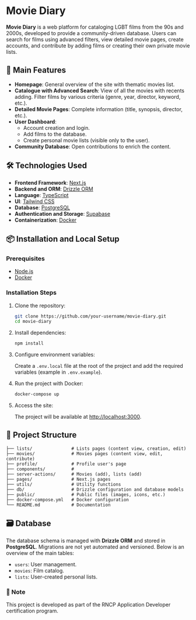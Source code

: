 # Movie Diary

**Movie Diary** is a web platform for cataloging LGBT films from the 90s and 2000s, developed to provide a community-driven database. Users can search for films using advanced filters, view detailed movie pages, create accounts, and contribute by adding films or creating their own private movie lists.

## 🚀 Main Features

- **Homepage**: General overview of the site with thematic movies list.
- **Catalogue with Advanced Search**: View of all the movies with recents adding. Filter films by various criteria (genre, year, director, keyword, etc.).
- **Detailed Movie Pages**: Complete information (title, synopsis, director, etc.).
- **User Dashboard**:
  - Account creation and login.
  - Add films to the database.
  - Create personal movie lists (visible only to the user).
- **Community Database**: Open contributions to enrich the content.

## 🛠️ Technologies Used

- **Frontend Framework**: [Next.js](https://nextjs.org/)
- **Backend and ORM**: [Drizzle ORM](https://orm.drizzle.team/)
- **Language**: [TypeScript](https://www.typescriptlang.org/)
- **UI**: [Tailwind CSS](https://tailwindcss.com/)
- **Database**: [PostgreSQL](https://www.postgresql.org/)
- **Authentication and Storage**: [Supabase](https://supabase.io/)
- **Containerization**: [Docker](https://www.docker.com/)

## 📦 Installation and Local Setup

### Prerequisites

- [Node.js](https://nodejs.org/)
- [Docker](https://www.docker.com/)

### Installation Steps

1. Clone the repository:

   ```bash
   git clone https://github.com/your-username/movie-diary.git
   cd movie-diary
   ```

2. Install dependencies:

   ```bash
   npm install
   ```

3. Configure environment variables:

   Create a `.env.local` file at the root of the project and add the required variables (example in `.env.example`).

4. Run the project with Docker:

   ```bash
   docker-compose up
   ```

5. Access the site:

   The project will be available at [http://localhost:3000](http://localhost:3000).

## 📂 Project Structure

```plaintext
├── lists/               # Lists pages (content view, creation, edit)
├── movies/              # Movies pages (content view, edit, contribute)
├── profile/             # Profile user's page
├── components/          #
├── server-actions/      # Movies (add), lists (add)
├── pages/               # Next.js pages
├── utils/               # Utility functions
├── db/                  # Drizzle configuration and database models
├── public/              # Public files (images, icons, etc.)
├── docker-compose.yml   # Docker configuration
└── README.md            # Documentation
```

## 🗃️ Database

The database schema is managed with **Drizzle ORM** and stored in **PostgreSQL**. Migrations are not yet automated and versioned. Below is an overview of the main tables:

- `users`: User management.
- `movies`: Film catalog.
- `lists`: User-created personal lists.

### 🌟 Note

This project is developed as part of the RNCP Application Developer certification program.
